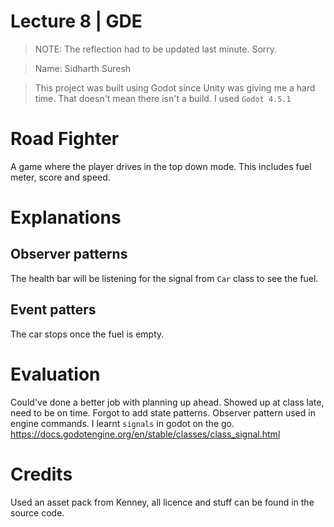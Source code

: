 # Lecture 8 | GDE

> NOTE: The reflection had to be updated last minute. Sorry.

> Name: Sidharth Suresh

> This project was built using Godot since Unity was giving me a hard time. That doesn't mean there isn't a build. I used `Godot 4.5.1`

# Road Fighter

A game where the player drives in the top down mode. This includes fuel meter, score and speed.

# Explanations

## Observer patterns

The health bar will be listening for the signal from `Car` class to see the fuel.

## Event patters

The car stops once the fuel is empty.

# Evaluation

Could've done a better job with planning up ahead. Showed up at class late, need to be on time.
Forgot to add state patterns. Observer pattern used in engine commands. I learnt `signals` in godot on the go.
https://docs.godotengine.org/en/stable/classes/class_signal.html

# Credits

Used an asset pack from Kenney, all licence and stuff can be found in the source code.